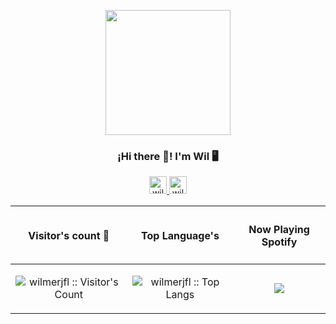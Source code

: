<p align="center" width="300">
   <img align="center" width="200" src="https://user-images.githubusercontent.com/54821132/120913342-cfccb880-c66c-11eb-93dd-0eea7fad8f12.png" />
   <h3 align="center">¡Hi there 👋! I'm Wil 🖥️</h3>
</p>

<p align="center">
   <a href="https://www.linkedin.com/in/wilmerjfl">
    <img src="https://cdn1.iconfinder.com/data/icons/social-media-rounded-corners/512/Rounded_Linkedin2_svg-512.png" width="28px" height="28px" alt="wilmerjfl"/>
   </a>
    <a href="wilmerjfl.dev">
    <img src="https://cdn1.iconfinder.com/data/icons/essentials-pack/96/world_web_www_internet_global-256.png" width="28px" height="28px" alt="wilmerjfl"/>
   </a>
</p>
  

| <h4 align="center">Visitor's count :eyes:</h4>        | <h4 align="center">Top Language's</h4>           | <h4 align="center">Now Playing Spotify</h4>
| ------------- |:-------------:| ------------- |
| <p align="center"><img src="https://profile-counter.glitch.me/{wilmerjfl}/count.svg" alt="wilmerjfl :: Visitor's Count" /></p>     |  <img src="https://github-readme-stats.vercel.app/api/top-langs/?username=wilmerjfl&langs_count=5&theme=tokyonight&layout=compact" alt="wilmerjfl :: Top Langs"/> | <p align="center"><img src="https://now-playing-profile-umber.vercel.app/now-playing"/> </p>

<!--
**wilmerjfl/wilmerjfl** is a ✨ _special_ ✨ repository because its `README.md` (this file) appears on your GitHub profile.
-->

